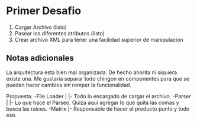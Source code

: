 # Primer Desafio

1. Cargar Archivo (listo)
2. Pasear los diferentes atributos (listo)
3. Crear archivo XML para tener una facilidad superior de manipulacion


## Notas adicionales
La arquitectura esta bien mal organizada. De hecho ahorita ni siquiera existe una. Me gustaria separar todo chingon en componentes para 
que se puedan hacer cambios sin romper la funcionalidad.

Propuesta.
      -File Loader
        |
        |- Todo lo encargado de cargar el archivo.
      -Parser
        |
        |- Lo que hace el Parseo. Quiza aqui agregar lo que quita las comas y busca las raices.
      -Matrix
        |- Responsable de hacer el producto punto y todo eso.
        

